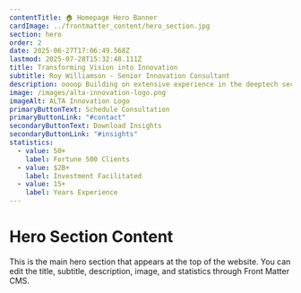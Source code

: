 ```yaml
---
contentTitle: 🏠 Homepage Hero Banner
cardImage: ../frontmatter_content/hero_section.jpg
section: hero
order: 2
date: 2025-06-27T17:06:49.568Z
lastmod: 2025-07-28T15:32:48.111Z
title: Transforming Vision into Innovation
subtitle: Roy Williamson - Senior Innovation Consultant
description: oooop Building on extensive experience in the deeptech sector covering investment and business development, Roy advises on systemic challenges faced by startups and scale-ups in emerging technology markets.
image: /images/alta-innovation-logo.png
imageAlt: ALTA Innovation Logo
primaryButtonText: Schedule Consultation
primaryButtonLink: "#contact"
secondaryButtonText: Download Insights
secondaryButtonLink: "#insights"
statistics:
  - value: 50+
    label: Fortune 500 Clients
  - value: $2B+
    label: Investment Facilitated
  - value: 15+
    label: Years Experience
---
```


# Hero Section Content

This is the main hero section that appears at the top of the website. You can edit the title, subtitle, description, image, and statistics through Front Matter CMS.
